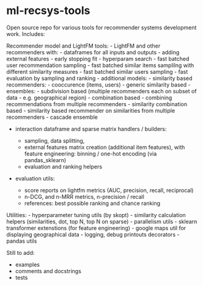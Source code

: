 # ml-recsys-tools

Open source repo for various tools for recommender systems development work.
Includes:

Recommender model and LightFM tools:
    - LightFM and other recommenders with:
            - dataframes for all inputs and outputs
            - adding external features
            - early stopping fit
            - hyperparam search
            - fast batched user recommendation sampling
            - fast batched similar items samplilng with different similarity measures
            - fast batched similar users sampling
            - fast evaluation by sampling and ranking
    - additional models:
        - similarity based recommenders:
            - cooccurence (items, users)
            - generic similarity based
        - ensembles:
            - subdivision based (multiple recommenders each on subset of data - e.g. geographical region)
            - combination based - combining recommendations from multiple recommenders
            - similarity combination based - similarity based recommender on similarities from multiple recommenders
            - cascade ensemble

  - interaction dataframe and sparse matrix handlers / builders:
    - sampling, data splitting,
    - external features matrix creation (additional item features),
        with feature engineering: binning / one-hot encoding (via pandas_sklearn)
    - evaluation and ranking helpers

  - evaluation utils:
    - score reports on lightfm metrics (AUC, precision, recall, reciprocal)
    - n-DCG, and n-MRR metrics, n-precision / recall
    - references: best possible ranking and chance ranking

Utilities:
    - hyperparameter tuning utils (by skopt)
    - similarity calculation helpers (similarities, dot, top N, top N on sparse)
    - parallelism utils
    - sklearn transformer extenstions (for feature engineering)
    - google maps util for displaying geographical data
    - logging, debug printouts decorators
    - pandas utils


Still to add:
- examples
- comments and docstrings
- tests
 
